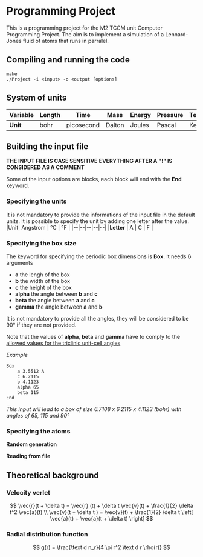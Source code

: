# Programming Project

This is a programming project for the M2 TCCM unit Computer Programming Project. 
The aim is to implement a simulation of a Lennard-Jones fluid of atoms that runs in parralel.

## Compiling and running the code

    make 
    ./Project -i <input> -o <output [options]

## System of units

| Variable | Length   | Time |  Mass | Energy | Pressure |Temperature | Angle
|--|--|--|--|--|--|--|--|
| **Unit** | bohr  | picosecond | Dalton | Joules | Pascal | Kelvin | °

## Building the input file

  **THE INPUT FILE IS CASE SENSITIVE**
  **EVERYTHING AFTER A "!" IS CONSIDERED AS A COMMENT**

Some of the input options are blocks, each block will end with the **End** keyword.

### Specifying the units

It is not mandatory to provide the informations of the input file in the default units. It is possible to specify the unit by adding one letter after the value.
|Unit| Angstrom | °C | °F |
|--|--|--|--|--|
|**Letter**  | A | C | F |


### Specifying the box size

The keyword for specifying the periodic box dimensions is **Box**. It needs 6 arguments 

 - **a** the lengh of the box
 - **b** the width of the box
 - **c** the height of the box
 - **alpha** the angle between **b** and **c**
 - **beta** the angle between **a** and **c**
 - **gamma** the angle between **a** and **b**

It is not mandatory to provide all the angles, they will be considered to be 90° if they are not provided.

Note that the values of **alpha**, **beta** and **gamma** have to comply to the [allowed  values for the triclinic unit-cell angles ](https://doi.org/10.1107/S0108767310044296)

*Example*

    Box
	    a 3.5512 A
	    c 6.2115
	    b 4.1123
	    alpha 65
	    beta 115
    End
*This input will lead to a box of size 6.7108 x 6.2115 x 4.1123 (bohr)  with angles of 65, 115 and 90°*

### Specifying the atoms

**Random generation**

**Reading from file**

## Theoretical background

### Velocity verlet
$$
\vec{r}(t + \delta t) = \vec{r} (t) + \delta t \vec{v}(t) + \frac{1}{2} \delta t^2 \vec{a}(t) \\
\vec{v}(t + \delta t ) = \vec{v}(t) + \frac{1}{2} \delta t \left[ \vec{a}(t) + \vec{a}(t + \delta t)  \right]
$$

### Radial distribution function

$$
g(r) = \frac{\text d n_r}{4 \pi r^2 \text d r  \rho(r)}
$$
